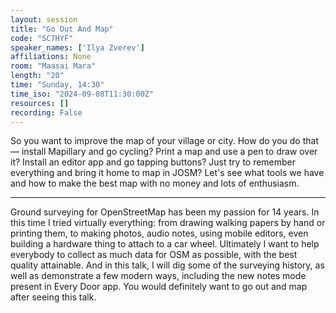 ```yaml
---
layout: session
title: "Go Out And Map"
code: "SC7HYF"
speaker_names: ['Ilya Zverev']
affiliations: None
room: "Maasai Mara"
length: "20"
time: "Sunday, 14:30"
time_iso: "2024-09-08T11:30:00Z"
resources: []
recording: False
---
```


So you want to improve the map of your village or city. How do you do that — install Mapillary and go cycling? Print a map and use a pen to draw over it? Install an editor app and go tapping buttons? Just try to remember everything and bring it home to map in JOSM? Let's see what tools we have and how to make the best map with no money and lots of enthusiasm.

<hr>

Ground surveying for OpenStreetMap has been my passion for 14 years. In this time I tried virtually everything: from drawing walking papers by hand or printing them, to making photos, audio notes, using mobile editors, even building a hardware thing to attach to a car wheel. Ultimately I want to help everybody to collect as much data for OSM as possible, with the best quality attainable. And in this talk, I will dig some of the surveying history, as well as demonstrate a few modern ways, including the new notes mode present in Every Door app. You would definitely want to go out and map after seeing this talk.

